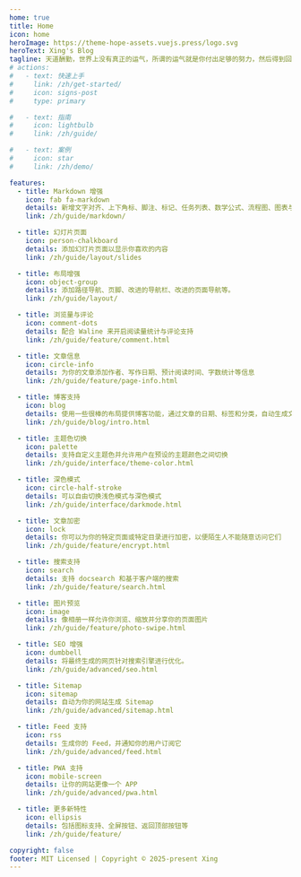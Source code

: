 ```yaml
---
home: true
title: Home
icon: home
heroImage: https://theme-hope-assets.vuejs.press/logo.svg
heroText: Xing's Blog
tagline: 天道酬勤，世界上没有真正的运气，所谓的运气就是你付出足够的努力，然后得到回报✨
# actions:
#   - text: 快速上手
#     link: /zh/get-started/
#     icon: signs-post
#     type: primary

#   - text: 指南
#     icon: lightbulb
#     link: /zh/guide/

#   - text: 案例
#     icon: star
#     link: /zh/demo/

features:
  - title: Markdown 增强
    icon: fab fa-markdown
    details: 新增文字对齐、上下角标、脚注、标记、任务列表、数学公式、流程图、图表与幻灯片支持
    link: /zh/guide/markdown/

  - title: 幻灯片页面
    icon: person-chalkboard
    details: 添加幻灯片页面以显示你喜欢的内容
    link: /zh/guide/layout/slides

  - title: 布局增强
    icon: object-group
    details: 添加路径导航、页脚、改进的导航栏、改进的页面导航等。
    link: /zh/guide/layout/

  - title: 浏览量与评论
    icon: comment-dots
    details: 配合 Waline 来开启阅读量统计与评论支持
    link: /zh/guide/feature/comment.html

  - title: 文章信息
    icon: circle-info
    details: 为你的文章添加作者、写作日期、预计阅读时间、字数统计等信息
    link: /zh/guide/feature/page-info.html

  - title: 博客支持
    icon: blog
    details: 使用一些很棒的布局提供博客功能，通过文章的日期、标签和分类，自动生成文章、分类、标签与时间轴列表
    link: /zh/guide/blog/intro.html

  - title: 主题色切换
    icon: palette
    details: 支持自定义主题色并允许用户在预设的主题颜色之间切换
    link: /zh/guide/interface/theme-color.html

  - title: 深色模式
    icon: circle-half-stroke
    details: 可以自由切换浅色模式与深色模式
    link: /zh/guide/interface/darkmode.html

  - title: 文章加密
    icon: lock
    details: 你可以为你的特定页面或特定目录进行加密，以便陌生人不能随意访问它们
    link: /zh/guide/feature/encrypt.html

  - title: 搜索支持
    icon: search
    details: 支持 docsearch 和基于客户端的搜索
    link: /zh/guide/feature/search.html

  - title: 图片预览
    icon: image
    details: 像相册一样允许你浏览、缩放并分享你的页面图片
    link: /zh/guide/feature/photo-swipe.html

  - title: SEO 增强
    icon: dumbbell
    details: 将最终生成的网页针对搜索引擎进行优化。
    link: /zh/guide/advanced/seo.html

  - title: Sitemap
    icon: sitemap
    details: 自动为你的网站生成 Sitemap
    link: /zh/guide/advanced/sitemap.html

  - title: Feed 支持
    icon: rss
    details: 生成你的 Feed，并通知你的用户订阅它
    link: /zh/guide/advanced/feed.html

  - title: PWA 支持
    icon: mobile-screen
    details: 让你的网站更像一个 APP
    link: /zh/guide/advanced/pwa.html

  - title: 更多新特性
    icon: ellipsis
    details: 包括图标支持、全屏按钮、返回顶部按钮等
    link: /zh/guide/feature/

copyright: false
footer: MIT Licensed | Copyright © 2025-present Xing
---
```



<!-- markdownlint-disable -->